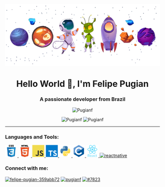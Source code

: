 <img alt="Welcome" src="https://github.com/Pugianf/Pugianf/blob/main/fococlipping-20220128-181012.png" />

<h1 align="center">Hello World 👋, I'm Felipe Pugian</h1>
<h3 align="center">A passionate developer from Brazil</h3>

<p align="center"> <img src="https://komarev.com/ghpvc/?username=pugianf&label=Profile%20views&color=b40e7f&style=flat" alt="Pugianf" /> </p>

<div align="center">
    <img src="https://github-readme-stats.vercel.app/api?username=pugianf&show_icons=true&theme=radical&locale=en" alt="Pugianf" />
    <img src="https://github-readme-stats.vercel.app/api/top-langs?username=pugianf&show_icons=true&theme=radical&locale=en&layout=compact" alt="Pugianf" />
  </div>

---

<h3 align="left">Languages and Tools:</h3>
<div align="left">
  <a href="https://www.w3schools.com/css/" target="_blank"> <img src="https://raw.githubusercontent.com/devicons/devicon/master/icons/css3/css3-original-wordmark.svg" alt="css3" width="40" height="40"/> </a>
  <a href="https://www.w3.org/html/" target="_blank"> <img src="https://raw.githubusercontent.com/devicons/devicon/master/icons/html5/html5-original-wordmark.svg" alt="html5" width="40" height="40"/> </a> 
  <a href="https://developer.mozilla.org/en-US/docs/Web/JavaScript" target="_blank"> <img src="https://raw.githubusercontent.com/devicons/devicon/master/icons/javascript/javascript-original.svg" alt="javascript" width="40" height="40"/> </a> 
  <a href="https://www.typescriptlang.org/" target="_blank"> <img src="https://raw.githubusercontent.com/devicons/devicon/master/icons/typescript/typescript-original.svg" alt="typescript" width="40" height="40"/> </a> 
  <a href="https://www.python.org" target="_blank"> <img src="https://raw.githubusercontent.com/devicons/devicon/master/icons/python/python-original.svg" alt="python" width="40" height="40"/> </a> 
  <a href="https://www.cprogramming.com/" target="_blank"> <img src="https://raw.githubusercontent.com/devicons/devicon/master/icons/c/c-original.svg" alt="c" width="40" height="40"/> </a> 
  <a href="https://reactjs.org/" target="_blank"> <img src="https://raw.githubusercontent.com/devicons/devicon/master/icons/react/react-original-wordmark.svg" alt="react" width="40" height="40"/> </a> 
  <a href="https://reactnative.dev/" target="_blank"> <img src="https://reactnative.dev/img/header_logo.svg" alt="reactnative" width="40" height="40"/> </a> 
  </div>
  
<h3 align="left">Connect with me:</h3>
<p align="left">
<a href="https://linkedin.com/in/felipe-pugian-359abb72/" target="blank"><img align="center" src="https://raw.githubusercontent.com/rahuldkjain/github-profile-readme-generator/master/src/images/icons/Social/linked-in-alt.svg" alt="felipe-pugian-359abb72" height="30" width="40" /></a>
<a href="https://www.instagram.com/pugianf/" target="blank"><img align="center" src="https://raw.githubusercontent.com/rahuldkjain/github-profile-readme-generator/master/src/images/icons/Social/instagram.svg" alt="pugianf" height="30" width="40" /></a>
<a href="https://discord.gg/#7823" target="blank"><img align="center" src="https://raw.githubusercontent.com/rahuldkjain/github-profile-readme-generator/master/src/images/icons/Social/discord.svg" alt="#7823" height="30" width="40" /></a>
</p>

<!--
**Pugianf/Pugianf** is a ✨ _special_ ✨ repository because its `README.md` (this file) appears on your GitHub profile.

Here are some ideas to get you started:

- 🔭 I’m currently working on ...
- 🌱 I’m currently learning ...
- 👯 I’m looking to collaborate on ...
- 🤔 I’m looking for help with ...
- 💬 Ask me about ...
- 📫 How to reach me: ...
- 😄 Pronouns: ...
- ⚡ Fun fact: ...
-->
